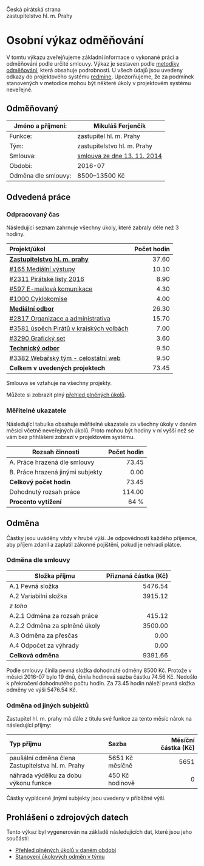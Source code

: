Česká pirátská strana  
zastupitelstvo hl. m. Prahy

Osobní výkaz odměňování
=======================

V tomtu výkazu zveřejňujeme základní informace o vykonané práci a odměňování
podle určité smlouvy. Výkaz je sestaven podle [metodiky odměňování][metodika],
která obsahuje podrobnosti. U všech údajů jsou uvedeny odkazy do projektového
systému [redmine](https://redmine.pirati.cz). Upozorňujeme, že za podmínek
stanovených v metodice mohou být některé úkoly v projektovém systému neveřejné.

Odměňovaný
----------

Jméno a příjmení:        | Mikuláš Ferjenčík
-----------------------  | --------------------
Funkce:                  | zastupitel hl. m. Prahy
Tým:                     | zastupitelstvo hl. m. Prahy
Smlouva:                 | [smlouva ze dne 13. 11. 2014][smlouva]
Období:                  | 2016-07
Odměna dle smlouvy:      | 8500–13500 Kč

Odvedená práce
--------------

### Odpracovaný čas

Následující seznam zahrnuje všechny úkoly, které zabraly déle než 3 hodiny.

| Projekt/úkol                                     |   Počet hodin |
|:-------------------------------------------------|--------------:|
| **[Zastupitelstvo hl. m. prahy][p15]**           |         37.60 |
| [#165 Mediální výstupy][t165]                    |         10.10 |
| [#2311 Pirátské listy 2016][t2311]               |          8.90 |
| [#597 E-mailová komunikace][t597]                |          4.30 |
| [#1000 Cyklokomise][t1000]                       |          4.00 |
| **[Mediální odbor][p65]**                        |         26.30 |
| [#2817 Organizace a administrativa][t2817]       |         15.70 |
| [#3581 úspěch Pirátů v krajských volbách][t3581] |          7.00 |
| [#3290 Grafický set][t3290]                      |          3.60 |
| **[Technický odbor][p6]**                        |          9.50 |
| [#3382 Webařský tým - celostátní web][t3382]     |          9.50 |
| **Celkem v uvedených projektech**                |         73.45 |

Smlouva se vztahuje na všechny projekty. 

Můžete si zobrazit plný [přehled plněných úkolů][tasklist].

### Měřitelné ukazatele

Následující tabulka obsahuje měřitelné ukazatele za všechny úkoly v daném měsíci
včetně neveřejných úkolů. Proto mohou být hodiny v ní vyšší než se vám bez
přihlášení zobrazí v projektovém systému.

Rozsah činnosti                        | Počet hodin
--------------                         | ----------:
A. Práce hrazená dle smlouvy           |  73.45
B. Práce hrazená jinými subjekty       |   0.00
**Celkový počet hodin**                |  73.45
Dohodnutý rozsah práce                 | 114.00
**Procento vytížení**                  |   64 %

Odměna
------

Částky jsou uváděny vždy v hrubé výši. Je odpovědností každého příjemce, aby
příjem zdanil a zaplatil zákonné pojištění, pokud je nehradí plátce.

### Odměna dle smlouvy

Složka příjmu                 | Přiznaná částka (Kč)
-----------------             | --------------------:
A.1 Pevná složka              |  5476.54
A.2 Variabilní složka         |  3915.12
*z toho*                      |
A.2.1 Odměna za rozsah práce  |   415.12
A.2.2 Odměna za splněné úkoly |  3500.00
A.3 Odměna za přesčas         |     0.00
A.4 Odpočet za výhrady        |     0.00
**Celková odměna**            |  9391.66

Podle smlouvy činila pevná složka dohodnuté odměny 8500 Kč. Protože v měsíci 2016-07 bylo 19 dnů, činila hodinová sazba částku 74.56 Kč. Nedošlo k překročení dohodnutého počtu hodin. Za 73.45 hodin náleží pevná složka odměny ve výši 5476.54 Kč. 

### Odměna od jiných subjektů

Zastupitel hl. m. prahy má dále z titulu své funkce za tento měsíc nárok na následující příjmy:

| Typ příjmu                                        | Sazba           |   Měsíční částka (Kč) |
|:--------------------------------------------------|:----------------|----------------------:|
| paušální odměna člena Zastupitelstva hl. m. Prahy | 5651 Kč měsíčně |                  5651 |
| náhrada výdělku za dobu výkonu funkce             | 450 Kč hodinově |                     0 |

Částky vyplácené jinými subjekty jsou uvedeny v přibližné výši.


Prohlášení o zdrojových datech
------------------------------

Tento výkaz byl vygenerován na základě následujících dat, které jsou jeho součástí:

* [Přehled plněných úkolů v daném období](user_report.csv)
* [Stanovení úkolových odměn v týmu](../task_rewards.csv)

[metodika]: https://redmine.pirati.cz/projects/praha/wiki/Odm%C4%9B%C5%88ov%C3%A1n%C3%AD_zastupitel%C5%AF


[p15]: https://redmine.pirati.cz/time_entries.csv?c[]=project&c[]=user&c[]=activity&c[]=issue&c[]=hours&c[]=cf_16&c[]=spent_on&f[]=spent_on&f[]=user_id&f[]=&op[spent_on]=><&op[user_id]==&utf8=%E2%9C%93&v[spent_on][]=2016-07-01&v[spent_on][]=2016-07-31&v[user_id][]=1&v[user_id][]=7&f[]=project_id&op[project_id]==&v[project_id][]=15

[t165]: https://redmine.pirati.cz/issues/165/time_entries?c[]=project&c[]=user&c[]=activity&c[]=issue&c[]=hours&c[]=cf_16&c[]=spent_on&f[]=spent_on&f[]=user_id&f[]=&op[spent_on]=><&op[user_id]==&utf8=%E2%9C%93&v[spent_on][]=2016-07-01&v[spent_on][]=2016-07-31&v[user_id][]=1&v[user_id][]=7

[t2311]: https://redmine.pirati.cz/issues/2311/time_entries?c[]=project&c[]=user&c[]=activity&c[]=issue&c[]=hours&c[]=cf_16&c[]=spent_on&f[]=spent_on&f[]=user_id&f[]=&op[spent_on]=><&op[user_id]==&utf8=%E2%9C%93&v[spent_on][]=2016-07-01&v[spent_on][]=2016-07-31&v[user_id][]=1&v[user_id][]=7

[t597]: https://redmine.pirati.cz/issues/597/time_entries?c[]=project&c[]=user&c[]=activity&c[]=issue&c[]=hours&c[]=cf_16&c[]=spent_on&f[]=spent_on&f[]=user_id&f[]=&op[spent_on]=><&op[user_id]==&utf8=%E2%9C%93&v[spent_on][]=2016-07-01&v[spent_on][]=2016-07-31&v[user_id][]=1&v[user_id][]=7

[t1000]: https://redmine.pirati.cz/issues/1000/time_entries?c[]=project&c[]=user&c[]=activity&c[]=issue&c[]=hours&c[]=cf_16&c[]=spent_on&f[]=spent_on&f[]=user_id&f[]=&op[spent_on]=><&op[user_id]==&utf8=%E2%9C%93&v[spent_on][]=2016-07-01&v[spent_on][]=2016-07-31&v[user_id][]=1&v[user_id][]=7

[p65]: https://redmine.pirati.cz/time_entries.csv?c[]=project&c[]=user&c[]=activity&c[]=issue&c[]=hours&c[]=cf_16&c[]=spent_on&f[]=spent_on&f[]=user_id&f[]=&op[spent_on]=><&op[user_id]==&utf8=%E2%9C%93&v[spent_on][]=2016-07-01&v[spent_on][]=2016-07-31&v[user_id][]=1&v[user_id][]=7&f[]=project_id&op[project_id]==&v[project_id][]=65

[t2817]: https://redmine.pirati.cz/issues/2817/time_entries?c[]=project&c[]=user&c[]=activity&c[]=issue&c[]=hours&c[]=cf_16&c[]=spent_on&f[]=spent_on&f[]=user_id&f[]=&op[spent_on]=><&op[user_id]==&utf8=%E2%9C%93&v[spent_on][]=2016-07-01&v[spent_on][]=2016-07-31&v[user_id][]=1&v[user_id][]=7

[t3581]: https://redmine.pirati.cz/issues/3581/time_entries?c[]=project&c[]=user&c[]=activity&c[]=issue&c[]=hours&c[]=cf_16&c[]=spent_on&f[]=spent_on&f[]=user_id&f[]=&op[spent_on]=><&op[user_id]==&utf8=%E2%9C%93&v[spent_on][]=2016-07-01&v[spent_on][]=2016-07-31&v[user_id][]=1&v[user_id][]=7

[t3290]: https://redmine.pirati.cz/issues/3290/time_entries?c[]=project&c[]=user&c[]=activity&c[]=issue&c[]=hours&c[]=cf_16&c[]=spent_on&f[]=spent_on&f[]=user_id&f[]=&op[spent_on]=><&op[user_id]==&utf8=%E2%9C%93&v[spent_on][]=2016-07-01&v[spent_on][]=2016-07-31&v[user_id][]=1&v[user_id][]=7

[p6]: https://redmine.pirati.cz/time_entries.csv?c[]=project&c[]=user&c[]=activity&c[]=issue&c[]=hours&c[]=cf_16&c[]=spent_on&f[]=spent_on&f[]=user_id&f[]=&op[spent_on]=><&op[user_id]==&utf8=%E2%9C%93&v[spent_on][]=2016-07-01&v[spent_on][]=2016-07-31&v[user_id][]=1&v[user_id][]=7&f[]=project_id&op[project_id]==&v[project_id][]=6

[t3382]: https://redmine.pirati.cz/issues/3382/time_entries?c[]=project&c[]=user&c[]=activity&c[]=issue&c[]=hours&c[]=cf_16&c[]=spent_on&f[]=spent_on&f[]=user_id&f[]=&op[spent_on]=><&op[user_id]==&utf8=%E2%9C%93&v[spent_on][]=2016-07-01&v[spent_on][]=2016-07-31&v[user_id][]=1&v[user_id][]=7



[tasklist]: https://redmine.pirati.cz/time_entries?c[]=project&c[]=user&c[]=activity&c[]=issue&c[]=hours&c[]=cf_16&c[]=spent_on&f[]=spent_on&f[]=user_id&f[]=&op[spent_on]=><&op[user_id]==&utf8=%E2%9C%93&v[spent_on][]=2016-07-01&v[spent_on][]=2016-07-31&v[user_id][]=17

[smlouva]: https://smlouvy.pirati.cz/smlouvy/2014/11/13/mikulas-ferjencik/
